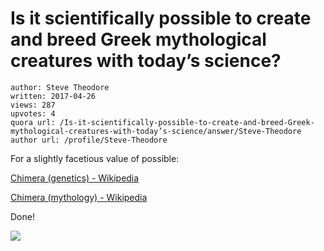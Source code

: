# Is it scientifically possible to create and breed Greek mythological creatures with today’s science?

	author: Steve Theodore
	written: 2017-04-26
	views: 287
	upvotes: 4
	quora url: /Is-it-scientifically-possible-to-create-and-breed-Greek-mythological-creatures-with-today’s-science/answer/Steve-Theodore
	author url: /profile/Steve-Theodore


For a slightly facetious value of possible:

[Chimera (genetics) - Wikipedia](https://en.wikipedia.org/wiki/Chimera_(genetics))

[Chimera (mythology) - Wikipedia](https://en.wikipedia.org/wiki/Chimera_(mythology))

Done!

![](https://qph.fs.quoracdn.net/main-qimg-71426c608fdb9d675b15ac2b8fb1ab49-c)

